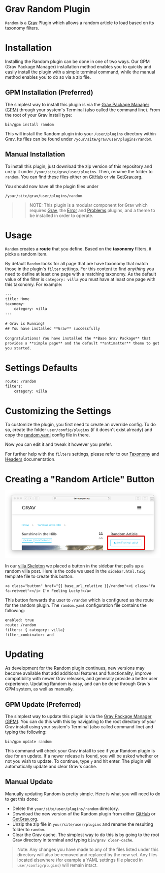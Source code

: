 # Grav Random Plugin

`Random` is a [Grav][grav] Plugin which allows a random article to load based on its taxonomy filters.

# Installation

Installing the Random plugin can be done in one of two ways. Our GPM (Grav Package Manager) installation method enables you to quickly and easily install the plugin with a simple terminal command, while the manual method enables you to do so via a zip file. 

## GPM Installation (Preferred)

The simplest way to install this plugin is via the [Grav Package Manager (GPM)](http://learn.getgrav.org/advanced/grav-gpm) through your system's Terminal (also called the command line).  From the root of your Grav install type:

    bin/gpm install random

This will install the Random plugin into your `/user/plugins` directory within Grav. Its files can be found under `/your/site/grav/user/plugins/random`.

## Manual Installation

To install this plugin, just download the zip version of this repository and unzip it under `/your/site/grav/user/plugins`. Then, rename the folder to `random`. You can find these files either on [GitHub](https://github.com/getgrav/grav-plugin-random) or via [GetGrav.org](http://getgrav.org/downloads/plugins#extras).

You should now have all the plugin files under

    /your/site/grav/user/plugins/random

>> NOTE: This plugin is a modular component for Grav which requires [Grav](http://github.com/getgrav/grav), the [Error](https://github.com/getgrav/grav-plugin-error) and [Problems](https://github.com/getgrav/grav-plugin-problems) plugins, and a theme to be installed in order to operate.

# Usage

`Random` creates a **route** that you define. Based on the **taxonomy** filters, it picks a random item.

By default `Random` looks for all page that are have taxonomy that match those in the plugin's `filter` settings.  For this content to find _anything_ you need to define at
least one page with a matching taxonomy.  As the default value of the filter is `category: villa` you must have at least one page with this taxonomy. For example:

    ---
    title: Home
    taxonomy:
        category: villa
    ---

    # Grav is Running!
    ## You have installed **Grav** successfully

    Congratulations! You have installed the **Base Grav Package** that provides a **simple page** and the default **antimatter** theme to get you started.


# Settings Defaults

    route: /random
    filters:
        category: villa

# Customizing the Settings

To customize the plugin, you first need to create an override config. To do so, create the folder `user/config/plugins` (if it doesn't exist already) and copy the [random.yaml](random.yaml) config file in there.

Now you can edit it and tweak it however you prefer.

For further help with the `filters` settings, please refer to our [Taxonomy][taxonomy] and [Headers][headers] documentation.

# Creating a "Random Article" Button

![Random](assets/readme_1.png)

In our [villa Skeleton](http://demo.getgrav.org/villa-skeleton/) we placed a button in the sidebar that pulls up a random villa post. Here is the code we used in the `sidebar.html.twig` template file to create this button.

    <a class="button" href="{{ base_url_relative }}/random"><i class="fa fa-retweet"></i> I'm Feeling Lucky!</a>

This button forwards the user to `/random` which is configured as the route for the random plugin. The `random.yaml` configuration file contains the following:

    enabled: true
    route: /random
    filters: { category: villa}
    filter_combinator: and    

# Updating

As development for the Random plugin continues, new versions may become available that add additional features and functionality, improve compatibility with newer Grav releases, and generally provide a better user experience. Updating Random is easy, and can be done through Grav's GPM system, as well as manually.

## GPM Update (Preferred)

The simplest way to update this plugin is via the [Grav Package Manager (GPM)](http://learn.getgrav.org/advanced/grav-gpm). You can do this with this by navigating to the root directory of your Grav install using your system's Terminal (also called command line) and typing the following:

    bin/gpm update random

This command will check your Grav install to see if your Random plugin is due for an update. If a newer release is found, you will be asked whether or not you wish to update. To continue, type `y` and hit enter. The plugin will automatically update and clear Grav's cache.

## Manual Update

Manually updating Random is pretty simple. Here is what you will need to do to get this done:

* Delete the `your/site/user/plugins/random` directory.
* Download the new version of the Random plugin from either [GitHub](https://github.com/getgrav/grav-plugin-random) or [GetGrav.org](http://getgrav.org/downloads/plugins#extras).
* Unzip the zip file in `your/site/user/plugins` and rename the resulting folder to `random`.
* Clear the Grav cache. The simplest way to do this is by going to the root Grav directory in terminal and typing `bin/grav clear-cache`.

> Note: Any changes you have made to any of the files listed under this directory will also be removed and replaced by the new set. Any files located elsewhere (for example a YAML settings file placed in `user/config/plugins`) will remain intact.

[taxonomy]: http://learn.getgrav.org/content/taxonomy
[headers]: http://learn.getgrav.org/content/headers
[grav]: http://github.com/getgrav/grav

